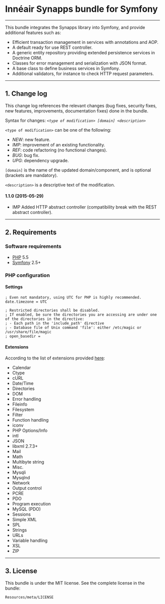 # Innéair Synapps bundle for Symfony
------
This bundle integrates the Synapps library into Symfony, and provide additional features such as:

- Efficient transaction management in services with annotations and AOP.
- A default ready for use REST controller.
- A generic entity repository providing extended persistence services in Doctrine ORM.
- Classes for error management and serialization with JSON format.
- A base class to define business services in Symfony.
- Additional validators, for instance to check HTTP request parameters.

------
## 1. Change log
This change log references the relevant changes (bug fixes, security fixes, new features, improvements, documentation
fixes) done in the bundle.

Syntax for changes: _`<type of modification> [domain] <description>`_

`<type of modification>` can be one of the following:

- _NEW_: new feature.
- _IMP_: improvement of an existing functionality.
- _REF_: code refactoring (no functional changes).
- _BUG_: bug fix.
- _UPG_: dependency upgrade.

`[domain]` is the name of the updated domain/component, and is optional (brackets are mandatory).

`<description>` is a descriptive text of the modification. 

#### 1.1.0 (2015-05-29)

- IMP Added HTTP abstract controller (compatibility break with the REST abstract controller).

------
## 2. Requirements
### Software requirements
- [PHP](http://www.php.net/) 5.5
- [Symfony](http://www.symfony.com/) 2.5+

### PHP configuration
#### Settings
    ; Even not mandatory, using UTC for PHP is highly recommended.
    date.timezone = UTC

    ; Restricted directories shall be disabled.
    ; If enabled, be sure the directories you are accessing are under one of the directories in the directive:
    ; - Each path in the 'include_path' directive
    ; - Database file of Unix command 'file': either /etc/magic or /usr/share/file/magic
    ; open_basedir =

#### Extensions
According to the list of extensions provided [here](http://php.net/manual/en/extensions.alphabetical.php):

- Calendar
- Ctype
- cURL
- Date/Time
- Directories
- DOM
- Error handling
- Fileinfo
- Filesystem
- Filter
- Function handling
- iconv
- PHP Options/Info
- intl
- JSON
- libxml 2.7.3+
- Mail
- Math
- Multibyte string
- Misc.
- Mysqli
- Mysqlnd
- Network
- Output control
- PCRE
- PDO
- Program execution
- MySQL (PDO)
- Sessions
- Simple XML
- SPL
- Strings
- URLs
- Variable handling
- XSL
- ZIP

-------
## 3. License
This bundle is under the MIT license. See the complete license in the bundle:

    Resources/meta/LICENSE

